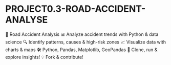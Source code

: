 # PROJECT0.3-ROAD-ACCIDENT-ANALYSE
🚗 Road Accident Analysis 📊 Analyze accident trends with Python &amp; data science 🔍 Identify patterns, causes &amp; high-risk zones 📈 Visualize data with charts &amp; maps  🛠 Python, Pandas, Matplotlib, GeoPandas 🎯 Clone, run &amp; explore insights!  💡 Fork &amp; contribute!
